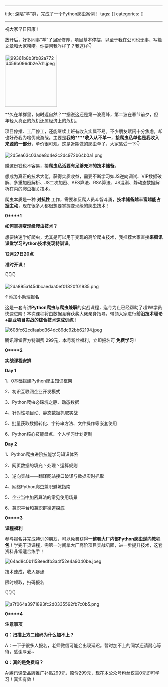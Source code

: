 
--- 
title:  深陷“羊”群，完成了一个Python爬虫案例！ 
tags: []
categories: [] 

---
祝大家早日阳康！

放开后，好多同事“羊”了回家修养，项目基本停摆，以至于我在公司也无事，写篇文章和大家唠唠。你要问我咋样了？我这样👇

<img width="166" src="https://img-blog.csdnimg.cn/img_convert/99361b8b3fb82a772d459b096db2e7d1.jpeg" alt="99361b8b3fb82a772d459b096db2e7d1.jpeg">

**久在羊群里，何时返自然？**据说这还是第一波高峰，第二波在春节前夕，但年轻人真正的危机还属经济上的危机。

项目停摆、工厂停工，还能继续上班有收入实属不易。不少朋友赋闲十分焦虑，却也好奇我为啥优哉游哉。主要是**我的****收入从不单一**，**接爬虫私单也是我收入来源的一部分**，单价很可观。这是近期做的爬虫单子，大家感受一下👇

<img src="https://img-blog.csdnimg.cn/img_convert/2d5ea63c03ade8d4e2c2dc972b64b0a1.png" alt="2d5ea63c03ade8d4e2c2dc972b64b0a1.png">

赚这份钱也不容易，接**爬虫私活要有足够充沛的技术储备**。

想成为真正的技术大佬，获得实质收益，需要不断学习如JS逆向调试、VIP数据破解、多重加密解析、JS二次加密、AES算法、RSA算法、JS混淆、静动态数据解析在内的爬虫相关技术。

爬虫本质是一种 **对抗性** 工作，需要和反爬人员斗智斗勇，**技术储备越丰富越能占据主动**，现在很多人都很想要掌握变现级的爬虫技术！

**0****1**

**如何掌握变现级爬虫技术？**

想要快速学好爬虫，尤其是可以用于变现的高阶爬虫技术，我推荐大家直接**来腾讯课堂学习Python技术变现特训课**。

**12月27日20点**

**准时开课！**

👇👇👇

<img src="https://img-blog.csdnimg.cn/img_convert/2da895a145dbcaedaa0ef01820f01935.png" alt="2da895a145dbcaedaa0ef01820f01935.png">

↑添加小助理报名

这是一套专讲**Python爬虫**与**爬虫兼职**的实战课程，迄今为止已经帮助了超1W学员快速进阶！本次课程将由数据竞赛获奖大佬亲身指导，带领大家进行**前沿技术理论+副业项目实战的综合技术速成训练**！

<img src="https://img-blog.csdnimg.cn/img_convert/608fc62cdfaabd364dc89dc92bb62194.jpeg" alt="608fc62cdfaabd364dc89dc92bb62194.jpeg">

腾讯课堂官方特训费 299元，本号粉丝福利，立即报名可 **免费学习**！

**0****2**

**实战课程安排**

**Day 1**

1、0基础搭建Python爬虫知识框架

2、初识互联网企业开发模式

3、Python爬虫必踩坑之静、动态数据

4、针对性项目动、静态数据抓取实战

5、批量获取数据转化、字符串方法、文件操作等嵌套使用

6、Python核心技能盘点、个人学习计划定制

**Day 2**

1、Python爬虫进阶技能学习知识体系

2、网页数据的填充丶处理丶运算规则

3、逆向实战——翻译网站接口破译与数据实时抓取

4、网络Python爬虫兼职避坑指南

5、企业当中加密算法的常见使用场景

6、兼职平台和兼职群渠道探底

**0****3**

**课程福利**

参与报名并完成特训的朋友，可以免费获得**一整套大厂内部Python爬虫逆向教程包**！学完干货课程，需第一时间拿大厂高阶项目实战巩固，进一步提升技术，这套资料非常适合练手！

<img src="https://img-blog.csdnimg.cn/img_convert/64ad8c0b1158eedfb3a4f52e4a9040be.jpeg" alt="64ad8c0b1158eedfb3a4f52e4a9040be.jpeg">

技术速成，收入暴涨

限时领取，扫码报名

👇👇👇

<img src="https://img-blog.csdnimg.cn/img_convert/a7f064a3971893fc2d0335592fb7c0b5.png" alt="a7f064a3971893fc2d0335592fb7c0b5.png">

**0****4**

**注意事项**

**Q：扫描上方二维码为什么加不上？**

A：一下子很多人报名，老师微信可能会出现延迟。暂时加不上的同学还请耐心等待，感谢厚爱~

**Q：真的是免费吗？**

A:腾讯课堂品牌推广补贴299元，原价299元，现在本公众号粉丝仅需0元即可学习！真实有效！
